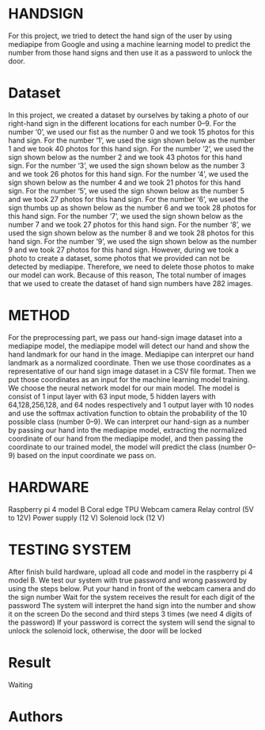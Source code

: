 # HANDSIGN
For this project, we tried to detect the hand sign of the user by using mediapipe from Google and using a machine learning model to predict the number from those hand signs and then use it as a password to unlock the door.
# Dataset
In this project, we created a dataset by ourselves by taking a photo of our right-hand sign in the different locations for each number 0–9.
For the number ‘0’, we used our fist as the number 0 and we took 15 photos for this hand sign.
For the number ‘1’, we used the sign shown below as the number 1 and we took 40 photos for this hand sign.
For the number ‘2’, we used the sign shown below as the number 2 and we took 43 photos for this hand sign.
For the number ‘3’, we used the sign shown below as the number 3 and we took 26 photos for this hand sign.
For the number ‘4’, we used the sign shown below as the number 4 and we took 21 photos for this hand sign.
For the number ‘5’, we used the sign shown below as the number 5 and we took 27 photos for this hand sign.
For the number ‘6’, we used the sign thumbs up as shown below as the number 6 and we took 28 photos for this hand sign.
For the number ‘7’, we used the sign shown below as the number 7 and we took 27 photos for this hand sign.
For the number ‘8’, we used the sign shown below as the number 8 and we took 28 photos for this hand sign.
For the number ‘9’, we used the sign shown below as the number 9 and we took 27 photos for this hand sign.
However, during we took a photo to create a dataset, some photos that we provided can not be detected by mediapipe. Therefore, we need to delete those photos to make our model can work.
Because of this reason, The total number of images that we used to create the dataset of hand sign numbers have 282 images.
# METHOD
For the preprocessing part, we pass our hand-sign image dataset into a mediapipe model, the mediapipe model will detect our hand and show the hand landmark for our hand in the image. Mediapipe can interpret our hand landmark as a normalized coordinate.
Then we use those coordinates as a representative of our hand sign image dataset in a CSV file format. Then we put those coordinates as an input for the machine learning model training.
We choose the neural network model for our main model. The model is consist of 1 input layer with 63 input mode, 5 hidden layers with 64,128,256,128, and 64 nodes respectively and 1 output layer with 10 nodes and use the softmax activation function to obtain the probability of the 10 possible class (number 0–9).
We can interpret our hand-sign as a number by passing our hand into the mediapipe model, extracting the normalized coordinate of our hand from the mediapipe model, and then passing the coordinate to our trained model, the model will predict the class (number 0–9) based on the input coordinate we pass on.
# HARDWARE
Raspberry pi 4 model B
Coral edge TPU
Webcam camera
Relay control (5V to 12V)
Power supply (12 V)
Solenoid lock (12 V)
# TESTING SYSTEM
After finish build hardware, upload all code and model in the raspberry pi 4 model B. We test our system with true password and wrong password by using the steps below.
Put your hand in front of the webcam camera and do the sign number
Wait for the system receives the result for each digit of the password
The system will interpret the hand sign into the number and show it on the screen
Do the second and third steps 3 times (we need 4 digits of the password)
If your password is correct the system will send the signal to unlock the solenoid lock, otherwise, the door will be locked
# Result
Waiting
# Authors
